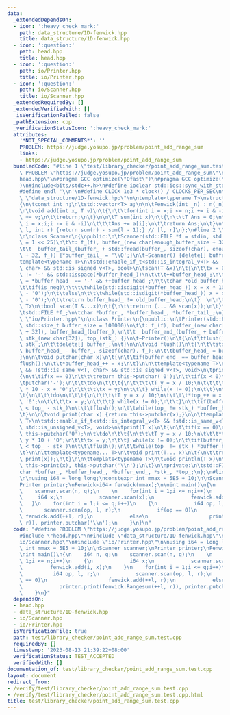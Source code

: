 ```yaml
---
data:
  _extendedDependsOn:
  - icon: ':heavy_check_mark:'
    path: data_structure/1D-fenwick.hpp
    title: data_structure/1D-fenwick.hpp
  - icon: ':question:'
    path: head.hpp
    title: head.hpp
  - icon: ':question:'
    path: io/Printer.hpp
    title: io/Printer.hpp
  - icon: ':question:'
    path: io/Scanner.hpp
    title: io/Scanner.hpp
  _extendedRequiredBy: []
  _extendedVerifiedWith: []
  _isVerificationFailed: false
  _pathExtension: cpp
  _verificationStatusIcon: ':heavy_check_mark:'
  attributes:
    '*NOT_SPECIAL_COMMENTS*': ''
    PROBLEM: https://judge.yosupo.jp/problem/point_add_range_sum
    links:
    - https://judge.yosupo.jp/problem/point_add_range_sum
  bundledCode: "#line 1 \"test/library_checker/point_add_range_sum.test.cpp\"\n#define\
    \ PROBLEM \"https://judge.yosupo.jp/problem/point_add_range_sum\"\n#line 1 \"\
    head.hpp\"\n#pragma GCC optimize(\"Ofast\")\n#pragma GCC optimize(\"unroll-loops\"\
    )\n#include<bits/stdc++.h>\n#define ioclear std::ios::sync_with_stdio(false);std::cin.tie(nullptr);std::cout.tie(nullptr);\n\
    #define endl '\\n'\n#define CLOCK 1e3 * clock() / CLOCKS_PER_SEC\n\n\n#line 2\
    \ \"data_structure/1D-fenwick.hpp\"\n\ntemplate<typename T>\nstruct Fenwick\n\
    {\n\tconst int n;\n\tstd::vector<T> a;\n\n\tFenwick(int _n) : n(_n), a(_n) {}\n\
    \n\tvoid add(int x, T v)\n\t{\n\t\tfor(int i = x;i <= n;i += i & -i)\n\t\t\ta[i]\
    \ += v;\n\t\treturn;\n\t}\n\n\tT sum(int x)\n\t{\n\t\tT Ans = 0;\n\t\tfor(int\
    \ i = x;i;i -= i & -i)\n\t\t\tAns += a[i];\n\t\treturn Ans;\n\t}\n\n\tT Rangesum(int\
    \ l, int r) {return sum(r) - sum(l - 1);} // [l, r]\n};\n#line 2 \"io/Scanner.hpp\"\
    \n\nclass Scanner\n{\npublic:\n\tScanner(std::FILE *f = stdin, std::size_t enough_buffer_size\
    \ = 1 << 25)\n\t\t: f_(f), buffer_(new char[enough_buffer_size + 32]), buffer_head_(buffer_),\n\
    \t\t  buffer_tail_(buffer_ + std::fread(buffer_, sizeof(char), enough_buffer_size\
    \ + 32, f_)) {*buffer_tail_ = '\\0';}\n\t~Scanner() {delete[] buffer_;}\n\t\n\t\
    template<typename T>\n\tstd::enable_if_t<std::is_integral_v<T> && !std::is_same_v<T,\
    \ char> && std::is_signed_v<T>, bool>\n\tscan(T &x)\n\t{\n\t\tx = 0;\n\t\twhile(*buffer_head_\
    \ != '-' && std::isspace(*buffer_head_))\n\t\t\t++buffer_head_;\n\t\tbool is_neg\
    \ = *buffer_head_ == '-' && ++buffer_head_;\n\t\tchar *old_buffer_head = buffer_head_;\n\
    \t\tif(is_neg)\n\t\t\twhile(std::isdigit(*buffer_head_)) x = x * 10 - (*buffer_head_++\
    \ - '0');\n\t\telse\n\t\t\twhile(std::isdigit(*buffer_head_)) x = x * 10 + (*buffer_head_++\
    \ - '0');\n\t\treturn buffer_head_ != old_buffer_head;\n\t}  \n\n\ttemplate<typename...\
    \ T>\n\tbool scan(T &...x)\n\t{\n\t\treturn (... && scan(x));\n\t}\n\nprivate:\n\
    \tstd::FILE *f_;\n\tchar *buffer_, *buffer_head_, *buffer_tail_;\n};\n#line 2\
    \ \"io/Printer.hpp\"\n\nclass Printer\n{\npublic:\n\tPrinter(std::FILE *f = stdout,\
    \ std::size_t buffer_size = 100000)\n\t\t: f_(f), buffer_(new char[buffer_size\
    \ + 32]), buffer_head_(buffer_),\n\t\t  buffer_end_(buffer_ + buffer_size + 32),\
    \ stk_(new char[32]), top_(stk_) {}\n\t~Printer()\n\t{\n\t\tflush();\n\t\tdelete[]\
    \ stk_;\n\t\tdelete[] buffer_;\n\t}\n\n\tvoid flush()\n\t{\n\t\tstd::fwrite(buffer_,\
    \ buffer_head_ - buffer_, sizeof(char), f_);\n\t\tbuffer_head_ = buffer_;\n\t\
    }\n\n\tvoid putchar(char x)\n\t{\n\t\tif(buffer_end_ == buffer_head_)\n\t\t\t\
    flush();\n\t\t*buffer_head_++ = x;\n\t}\n\n\ttemplate<typename T>\n\tstd::enable_if_t<std::is_integral_v<T>\
    \ && !std::is_same_v<T, char> && std::is_signed_v<T>, void>\n\tprint(T x)\n\t\
    {\n\t\tif(x == 0)\n\t\t\treturn this->putchar('0');\n\t\tif(x < 0)\n\t\t{\n\t\t\
    \tputchar('-');\n\t\t\tdo\n\t\t\t{\n\t\t\t\tT y = x / 10;\n\t\t\t\t*top_++ = y\
    \ * 10 - x + '0';\n\t\t\t\tx = y;\n\t\t\t} while(x != 0);\n\t\t}\n\t\telse\n\t\
    \t{\n\t\t\tdo\n\t\t\t{\n\t\t\t\tT y = x / 10;\n\t\t\t\t*top_++ = x - y * 10 +\
    \ '0';\n\t\t\t\tx = y;\n\t\t\t} while(x != 0);\n\t\t}\n\t\tif(buffer_end_ - buffer_head_\
    \ < top_ - stk_)\n\t\t\tflush();\n\t\twhile(top_ != stk_) *buffer_head_++ = *--top_;\n\
    \t}\n\n\tvoid print(char x) {return this->putchar(x);}\n\n\ttemplate<typename\
    \ T>\n\tstd::enable_if_t<std::is_integral_v<T> && !std::is_same_v<T, char> &&\
    \ std::is_unsigned_v<T>, void>\n\tprint(T x)\n\t{\n\t\tif(x == 0)\n\t\t\treturn\
    \ this->putchar('0');\n\t\tdo\n\t\t{\n\t\t\tT y = x / 10;\n\t\t\t*top_++ = x -\
    \ y * 10 + '0';\n\t\t\tx = y;\n\t\t} while(x != 0);\n\t\tif(buffer_end_ - buffer_head_\
    \ < top_ - stk_)\n\t\t\tflush();\n\t\twhile(top_ != stk_) *buffer_head_++ = *--top_;\n\
    \t}\n\n\ttemplate<typename... T>\n\tvoid print(T... x)\n\t{\n\t\treturn (...,\
    \ print(x));\n\t}\n\n\ttemplate<typename T>\n\tvoid println(T x)\n\t{\n\t\treturn\
    \ this->print(x), this->putchar('\\n');\n\t}\n\nprivate:\n\tstd::FILE *f_;\n\t\
    char *buffer_, *buffer_head_, *buffer_end_, *stk_, *top_;\n};\n#line 6 \"test/library_checker/point_add_range_sum.test.cpp\"\
    \n\nusing i64 = long long;\nconstexpr int mmax = 5E5 + 10;\n\nScanner scanner;\n\
    Printer printer;\nFenwick<i64> fenwick(mmax);\n\nint main()\n{\n    i64 n, q;\n\
    \    scanner.scan(n, q);\n    \n    for(int i = 1;i <= n;i++)\n    {\n       \
    \     i64 x;\n            scanner.scan(x);\n            fenwick.add(i, x);\n \
    \   }\n    for(int i = 1;i <= q;i++)\n    {\n            i64 op, l, r;\n     \
    \       scanner.scan(op, l, r);\n            if(op == 0)\n                   \
    \ fenwick.add(++l, r);\n            else\n                    printer.print(fenwick.Rangesum(++l,\
    \ r)), printer.putchar('\\n');\n    }\n}\n"
  code: "#define PROBLEM \"https://judge.yosupo.jp/problem/point_add_range_sum\"\n\
    #include \"head.hpp\"\n#include \"data_structure/1D-fenwick.hpp\"\n#include \"\
    io/Scanner.hpp\"\n#include \"io/Printer.hpp\"\n\nusing i64 = long long;\nconstexpr\
    \ int mmax = 5E5 + 10;\n\nScanner scanner;\nPrinter printer;\nFenwick<i64> fenwick(mmax);\n\
    \nint main()\n{\n    i64 n, q;\n    scanner.scan(n, q);\n    \n    for(int i =\
    \ 1;i <= n;i++)\n    {\n            i64 x;\n            scanner.scan(x);\n   \
    \         fenwick.add(i, x);\n    }\n    for(int i = 1;i <= q;i++)\n    {\n  \
    \          i64 op, l, r;\n            scanner.scan(op, l, r);\n            if(op\
    \ == 0)\n                    fenwick.add(++l, r);\n            else\n        \
    \            printer.print(fenwick.Rangesum(++l, r)), printer.putchar('\\n');\n\
    \    }\n}"
  dependsOn:
  - head.hpp
  - data_structure/1D-fenwick.hpp
  - io/Scanner.hpp
  - io/Printer.hpp
  isVerificationFile: true
  path: test/library_checker/point_add_range_sum.test.cpp
  requiredBy: []
  timestamp: '2023-08-13 21:39:22+08:00'
  verificationStatus: TEST_ACCEPTED
  verifiedWith: []
documentation_of: test/library_checker/point_add_range_sum.test.cpp
layout: document
redirect_from:
- /verify/test/library_checker/point_add_range_sum.test.cpp
- /verify/test/library_checker/point_add_range_sum.test.cpp.html
title: test/library_checker/point_add_range_sum.test.cpp
---
```

